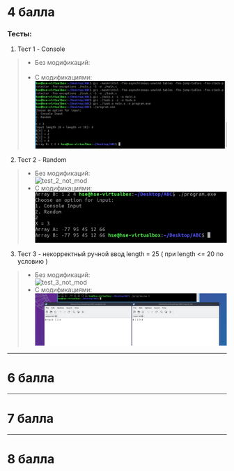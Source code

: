 # 4 балла

### Тесты:
1. Тест 1 - Console <br/>
 > * Без модификаций: <br/>
 > <img width="500" alt=""> <br/>
 > * С модификациями: <br/>
 > <img width="500" alt="test_1_not_mod" src="https://github.com/AlexanderExp/Arc_Of_Comp_Sys_1/blob/main/Tests/Assembler_mod_test_Console.png"> <br/>
 
2. Тест 2 - Random <br/>
 > * Без модификаций: <br/>
 > <img width="500" alt="test_2_not_mod" src=""> <br/>
 > * С модификациями: <br/>
 > <img width="500" alt="test_2_mod" src="https://github.com/AlexanderExp/Arc_Of_Comp_Sys_1/blob/main/Tests/Assembler_mod_test_Random.png"> <br/>

3. Тест 3 - некорректный ручной ввод length = 25 ( при length <= 20 по условию ) <br/>
 > * Без модификаций: <br/>
 > <img width="500" alt="test_3_not_mod" src=""> <br/>
 > * С модификациями: <br/>
 > <img width="500" alt="test_3_mod" src="https://github.com/AlexanderExp/Arc_Of_Comp_Sys_1/blob/main/Tests/Assembler_mod_test_file.png"> <br/>

----

# 6 балла


----

# 7 балла


----

# 8 балла
